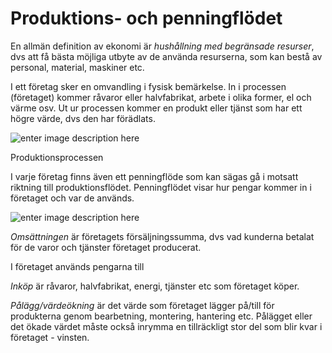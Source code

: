 # Produktions- och penningflödet

En allmän definition av ekonomi är _hushållning med begränsade resurser_, dvs att få bästa möjliga utbyte av de använda resurserna, som kan bestå av personal, material, maskiner etc.

I ett företag sker en omvandling i fysisk bemärkelse. In i processen (företaget) kommer råvaror eller halvfabrikat, arbete i olika former, el och värme osv. Ut ur processen kommer en produkt eller tjänst som har ett högre värde, dvs den har förädlats.

![enter image description here](https://lernia.itslearning.com/data/1821/C33238/Bilder/Produktionsteknik%20&%20Ekonomi/image128.jpg)

Produktionsprocessen

I varje företag finns även ett penningflöde som kan sägas gå i motsatt riktning till produktionsflödet. Penningflödet visar hur pengar kommer in i företaget och var de används.

![enter image description here](https://lernia.itslearning.com/data/1821/C33238/Bilder/Produktionsteknik%20&%20Ekonomi/image130.jpg)

_Omsättningen_ är företagets försäljningssumma, dvs vad kunderna betalat för de varor och tjänster företaget producerat.

I företaget används pengarna till

_Inköp_ är råvaror, halvfabrikat, energi, tjänster etc som företaget köper.

_Pålägg/värdeökning_ är det värde som företaget lägger på/till för produkterna genom bearbetning, montering, hantering etc. Pålägget eller det ökade värdet måste också inrymma en tillräckligt stor del som blir kvar i företaget - vinsten.
